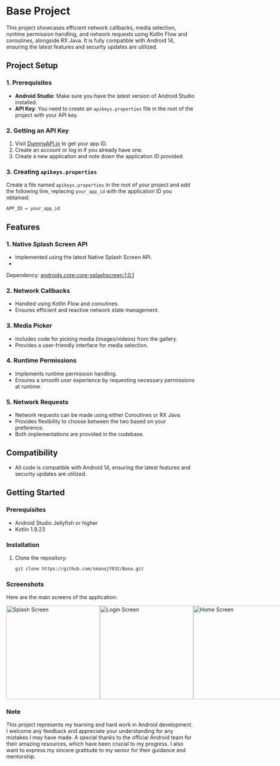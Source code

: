 # Base Project

This project showcases efficient network callbacks, media selection, runtime permission handling,
and network requests using Kotlin Flow and coroutines, alongside RX Java. It is fully compatible
with Android 14, ensuring the latest features and security updates are utilized.

## Project Setup

### 1. Prerequisites

- **Android Studio**: Make sure you have the latest version of Android Studio installed.
- **API Key**: You need to create an `apikeys.properties` file in the root of the project with your
  API key.

### 2. Getting an API Key

1. Visit [DummyAPI.io](https://dummyapi.io/) to get your app ID.
2. Create an account or log in if you already have one.
3. Create a new application and note down the application ID provided.

### 3. Creating `apikeys.properties`

Create a file named `apikeys.properties` in the root of your project and add the following line,
replacing `your_app_id` with the application ID you obtained:

```
APP_ID = your_app_id
```

## Features

### 1. Native Splash Screen API

- Implemented using the latest Native Splash Screen API.
-

Dependency: [androidx.core:core-splashscreen:1.0.1](https://mvnrepository.com/artifact/androidx.core/core-splashscreen)

### 2. Network Callbacks

- Handled using Kotlin Flow and coroutines.
- Ensures efficient and reactive network state management.

### 3. Media Picker

- Includes code for picking media (images/videos) from the gallery.
- Provides a user-friendly interface for media selection.

### 4. Runtime Permissions

- Implements runtime permission handling.
- Ensures a smooth user experience by requesting necessary permissions at runtime.

### 5. Network Requests

- Network requests can be made using either Coroutines or RX Java.
- Provides flexibility to choose between the two based on your preference.
- Both implementations are provided in the codebase.

## Compatibility

- All code is compatible with Android 14, ensuring the latest features and security updates are
  utilized.

## Getting Started

### Prerequisites

- Android Studio Jellyfish or higher
- Kotlin 1.9.23

### Installation

1. Clone the repository:
   ```bash
   git clone https://github.com/smanoj7032/Base.git

### Screenshots

Here are the main screens of the application:

<div style="display: flex; justify-content: space-between;">
  <img src="https://github.com/user-attachments/assets/c45d29f8-73aa-4d44-a3ed-479046175603" alt="Splash Screen" width="250"/>
  <img src="https://github.com/user-attachments/assets/79f56ef2-9b0e-4163-b645-cc65c0d144f3" alt="Login Screen" width="250"/>
  <img src="https://github.com/user-attachments/assets/47bc4c4b-93c1-4c51-9f00-a69ba931c521" alt="Home Screen" width="250"/>
</div>

### Note

This project represents my learning and hard work in Android development. I welcome any feedback and
appreciate your understanding for any mistakes I may have made.
A special thanks to the official Android team for their amazing resources, which have
been crucial to my progress. I also want to express my sincere gratitude to my senior for their
guidance and mentorship.